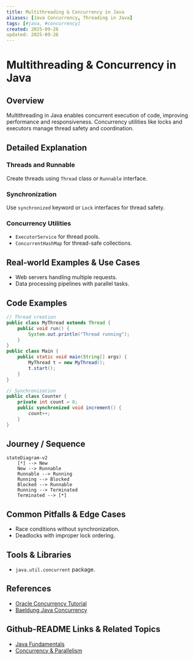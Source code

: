 ```yaml
---
title: Multithreading & Concurrency in Java
aliases: [Java Concurrency, Threading in Java]
tags: [#java, #concurrency]
created: 2025-09-26
updated: 2025-09-26
---
```


# Multithreading & Concurrency in Java

## Overview

Multithreading in Java enables concurrent execution of code, improving performance and responsiveness. Concurrency utilities like locks and executors manage thread safety and coordination.

## Detailed Explanation

### Threads and Runnable

Create threads using `Thread` class or `Runnable` interface.

### Synchronization

Use `synchronized` keyword or `Lock` interfaces for thread safety.

### Concurrency Utilities

- `ExecutorService` for thread pools.
- `ConcurrentHashMap` for thread-safe collections.

## Real-world Examples & Use Cases

- Web servers handling multiple requests.
- Data processing pipelines with parallel tasks.

## Code Examples

```java
// Thread creation
public class MyThread extends Thread {
    public void run() {
        System.out.println("Thread running");
    }
}
public class Main {
    public static void main(String[] args) {
        MyThread t = new MyThread();
        t.start();
    }
}
```

```java
// Synchronization
public class Counter {
    private int count = 0;
    public synchronized void increment() {
        count++;
    }
}
```

## Journey / Sequence

```mermaid
stateDiagram-v2
    [*] --> New
    New --> Runnable
    Runnable --> Running
    Running --> Blocked
    Blocked --> Runnable
    Running --> Terminated
    Terminated --> [*]
```

## Common Pitfalls & Edge Cases

- Race conditions without synchronization.
- Deadlocks with improper lock ordering.

## Tools & Libraries

- `java.util.concurrent` package.

## References

- [Oracle Concurrency Tutorial](https://docs.oracle.com/javase/tutorial/essential/concurrency/)
- [Baeldung Java Concurrency](https://www.baeldung.com/java-concurrency)

## Github-README Links & Related Topics

- [Java Fundamentals](../java-fundamentals)
- [Concurrency & Parallelism](../concurrency-parallelism)
